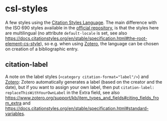 # csl-styles
A few styles using the [Citation Styles Language](https://docs.citationstyles.org/en/stable/index.html). The main difference with the ISO 690 styles available in the [official repository](https://github.com/citation-style-language/styles/), is that the styles here are multilingual (no attribute `default-locale` is set, see also https://docs.citationstyles.org/en/stable/specification.html#the-root-element-cs-style), so e.g. when using [Zotero](https://www.zotero.org/), the language can be chosen on creation of a bibliographic entry.

## citation-label

A note on the label styles (`<category citation-format="label"/>`) and [Zotero](https://www.zotero.org/): Zotero automatically generates a label (based on the creator and the date), but if you want to assign your own label, then put `citation-label: replaceThisWithYourOwnLabel` in the Extra field, see also https://www.zotero.org/support/kb/item_types_and_fields#citing_fields_from_extra and https://docs.citationstyles.org/en/stable/specification.html#standard-variables.

